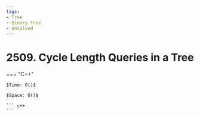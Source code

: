 ```yaml
---
tags:
- Tree
- Binary Tree
- Unsolved
---
```



# 2509. Cycle Length Queries in a Tree

=== "C++"

    $Time: O()$

    $Space: O()$

    ``` c++
    ```